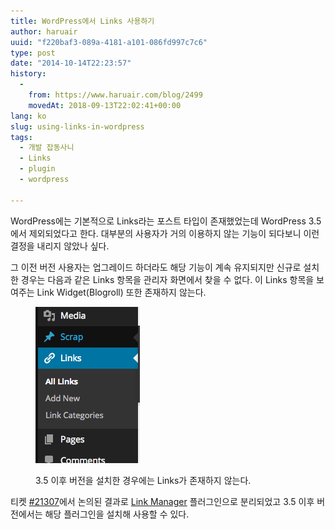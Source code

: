 ```yaml
---
title: WordPress에서 Links 사용하기
author: haruair
uuid: "f220baf3-089a-4181-a101-086fd997c7c6"
type: post
date: "2014-10-14T22:23:57"
history:
  - 
    from: https://www.haruair.com/blog/2499
    movedAt: 2018-09-13T22:02:41+00:00
lang: ko
slug: using-links-in-wordpress
tags:
  - 개발 잡동사니
  - Links
  - plugin
  - wordpress

---
```

WordPress에는 기본적으로 Links라는 포스트 타입이 존재했었는데 WordPress 3.5 에서 제외되었다고 한다. 대부분의 사용자가 거의 이용하지 않는 기능이 되다보니 이런 결정을 내리지 않았나 싶다.

그 이전 버전 사용자는 업그레이드 하더라도 해당 기능이 계속 유지되지만 신규로 설치한 경우는 다음과 같은 Links 항목을 관리자 화면에서 찾을 수 없다. 이 Links 항목을 보여주는 Link Widget(Blogroll) 또한 존재하지 않는다.


<figure>

![](links.png)

<figcaption>3.5 이후 버전을 설치한 경우에는 Links가 존재하지 않는다.</figcaption></figure>

티켓 [#21307][1]에서 논의된 결과로 [Link Manager][2] 플러그인으로 분리되었고 3.5 이후 버전에서는 해당 플러그인을 설치해 사용할 수 있다.

 [1]: https://core.trac.wordpress.org/ticket/21307
 [2]: https://wordpress.org/plugins/link-manager/